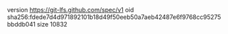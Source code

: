 version https://git-lfs.github.com/spec/v1
oid sha256:fdede7d4d971892101b18d49f50eeb50a7aeb42487e6f9768cc95275bbddb041
size 10832
